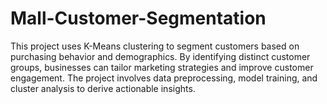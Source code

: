 # Mall-Customer-Segmentation
This project uses K-Means clustering to segment customers based on purchasing behavior and demographics. By identifying distinct customer groups, businesses can tailor marketing strategies and improve customer engagement. The project involves data preprocessing, model training, and cluster analysis to derive actionable insights.
